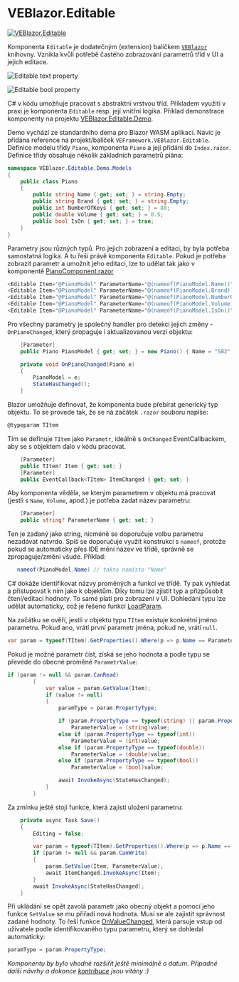 # VEBlazor.Editable

[![VEBlazor.Editable](https://img.shields.io/nuget/v/VEFramework.VEBlazor.Editable?label=VEBlazor.Editable)](https://www.nuget.org/packages/VEFramework.VEBlazor.Editable/)

Komponenta `Editable` je dodatečným (extension) balíčkem [`VEBlazor`](../VEBlazor) knihovny. Vznikla kvůli potřebě častého zobrazování parametrů tříd v UI a jejich editace. 

![Editable text property](https://ve-framework.com/ipfs/QmbFKFFe4mrtpxKGdrsFGsutLHxgj7qdwpMYJB7XB9AKo9)

![Editable bool property](https://ve-framework.com/ipfs/QmNrCtU8etzng5kL7hs37hXwfCL5fsRNNZeA4CL6FXKPZm)

C# v kódu umožňuje pracovat s abstraktní vrstvou tříd. Příkladem využití v praxi je komponenta `Editable` resp. její vnitřní logika. Příklad demonstrace komponenty na projektu [VEBlazor.Editable.Demo](https://github.com/fyziktom/VirtualEconomyFramework/tree/main/VirtualEconomyFramework/VEBlazor.Editable.Demo).

Demo vychází ze standardního dema pro Blazor WASM aplikaci. Navíc je přidána reference na projekt/balíček `VEFramework.VEBlazor.Editable`. Definice modelu třídy `Piano`, komponenta `Piano` a její přidání do `Index.razor`. Definice třídy obsahuje několik základních parametrů piána:

```csharp
namespace VEBlazor.Editable.Demo.Models
{
    public class Piano
    {
        public string Name { get; set; } = string.Empty;
        public string Brand { get; set; } = string.Empty;
        public int NumberOfKeys { get; set; } = 88;
        public double Volume { get; set; } = 0.5;
        public bool IsOn { get; set; } = true;
    }
}
```

Parametry jsou různých typů. Pro jejich zobrazení a editaci, by byla potřeba samostatná logika. A tu řeší právě komponenta `Editable`. Pokud je potřeba zobrazit parametr a umožnit jeho editaci, lze to udělat tak jako v komponentě [PianoComponent.razor](https://github.com/fyziktom/VirtualEconomyFramework/blob/main/VirtualEconomyFramework/VEBlazor.Editable.Demo/Shared/PianoComponent.razor)


```csharp
<Editable Item="@PianoModel" ParameterName="@(nameof(PianoModel.Name))" TItem="Piano" ItemChanged="@OnPianoChanged" />
<Editable Item="@PianoModel" ParameterName="@(nameof(PianoModel.Brand))" TItem="Piano" ItemChanged="@OnPianoChanged" />
<Editable Item="@PianoModel" ParameterName="@(nameof(PianoModel.NumberOfKeys))" TItem="Piano" ItemChanged="@OnPianoChanged" />
<Editable Item="@PianoModel" ParameterName="@(nameof(PianoModel.Volume))" TItem="Piano" ItemChanged="@OnPianoChanged" />
<Editable Item="@PianoModel" ParameterName="@(nameof(PianoModel.IsOn))" TItem="Piano" ItemChanged="@OnPianoChanged" />
```

Pro všechny parametry je společný handler pro detekci jejich změny - `OnPianoChanged`, který propaguje i aktualizovanou verzi objektu:

```csharp
    [Parameter]
    public Piano PianoModel { get; set; } = new Piano() { Name = "S82", Brand = "Yamaha" };

    private void OnPianoChanged(Piano e)
    {
        PianoModel = e;
        StateHasChanged();
    }
```

Blazor umožňuje definovat, že komponenta bude přebírat generický typ objektu. To se provede tak, že se na začátek `.razor` souboru napíše:

```csharp
@typeparam TItem
```

Tím se definuje `TItem` jako `Parametr`, ideálně s `OnChanged` EventCallbackem, aby se s objektem dalo v kódu pracovat.

```csharp
    [Parameter]
    public TItem? Item { get; set; }
    [Parameter]
    public EventCallback<TItem> ItemChanged { get; set; }
```

Aby komponenta věděla, se kterým parametrem v objektu má pracovat (jestli s `Name`, `Volume`, apod.) je potřeba zadat název parametru:


```csharp
    [Parameter]
    public string? ParameterName { get; set; }
```

Ten je zadaný jako string, nicméně se doporučuje volbu parametru nezadávat natvrdo. Spíš se doporučuje využít konstrukci s `nameof`, protože pokud se automaticky přes IDE mění název ve třídě, správně se zpropaguje/změní všude. Příklad:

```csharp
   nameof(PianoModel.Name) // takto namísto "Name"
```

C# dokáže identifikovat názvy proměných a funkcí ve třídě. Ty pak vyhledat a přistupovat k nim jako k objektům. Díky tomu lze zjistit typ a přizpůsobit čtení/editaci hodnoty. To samé platí pro zobrazení v UI. Dohledání typu lze udělat automaticky, což je řešeno funkcí [LoadParam](https://github.com/fyziktom/VirtualEconomyFramework/blob/0b815587376a3a5b16e13288b9054314c05f92e0/VirtualEconomyFramework/VEFramework.VEBlazor.Editable/Editable.razor#L105).

Na začátku se ověří, jestli v objektu typu `TItem` existuje konkrétní jméno parametru. Pokud ano, vrátí první parametr jména, pokud ne, vrátí `null`.

```csharp
var param = typeof(TItem).GetProperties().Where(p => p.Name == ParameterName).FirstOrDefault();
```

Pokud je možné parametr číst, získá se jeho hodnota a podle typu se převede do obecné proměné `ParametrValue`:

```csharp
if (param != null && param.CanRead)
        {
            var value = param.GetValue(Item);
            if (value != null)
            {
                paramType = param.PropertyType;

                if (param.PropertyType == typeof(string) || param.PropertyType == typeof(String))
                    ParameterValue = (string)value;
                else if (param.PropertyType == typeof(int))
                    ParameterValue = (int)value;
                else if (param.PropertyType == typeof(double))
                    ParameterValue = (double)value;
                else if (param.PropertyType == typeof(bool))
                    ParameterValue = (bool)value;

                await InvokeAsync(StateHasChanged);
            }
        }
```

Za zmínku ještě stojí funkce, která zajistí uložení parametru: 

```csharp
    private async Task Save()
    {
        Editing = false;

        var param = typeof(TItem).GetProperties().Where(p => p.Name == ParameterName).FirstOrDefault();
        if (param != null && param.CanWrite)
        {
            param.SetValue(Item, ParameterValue);
            await ItemChanged.InvokeAsync(Item);
        }
        await InvokeAsync(StateHasChanged);
    }
```

Při ukládání se opět zavolá parametr jako obecný objekt a pomocí jeho funkce `SetValue` se mu přiřadí nová hodnota. Musí se ale zajistit správnost zadané hodnoty. To řeší funkce [OnValueChanged](https://github.com/fyziktom/VirtualEconomyFramework/blob/0b815587376a3a5b16e13288b9054314c05f92e0/VirtualEconomyFramework/VEFramework.VEBlazor.Editable/Editable.razor#L157), která parsuje vstup od uživatele podle identifikovaného typu parametru, který se dohledal automaticky:

```csharp
paramType = param.PropertyType;
```

_Komponentu by bylo vhodné rozšířit ještě minimálně o datum. Případné další návrhy a dokonce [kontribuce](../../CONTRIBUTING.md) jsou vítány :)_
